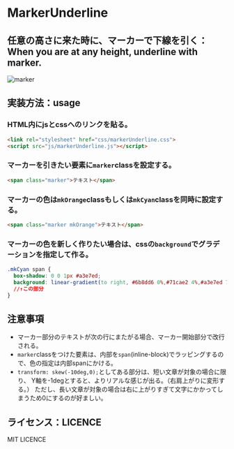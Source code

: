 # MarkerUnderline



## 任意の高さに来た時に、マーカーで下線を引く：When you are at any height, underline with marker.
![marker](https://user-images.githubusercontent.com/55526837/65665070-a70db680-e075-11e9-938a-fad9791ab660.gif)


## 実装方法：usage
### HTML内にjsとcssへのリンクを貼る。

```HTML
<link rel="stylesheet" href="css/markerUnderline.css">
<script src="js/markerUnderline.js"></script>
```


### マーカーを引きたい要素に`marker`classを設定する。

```HTML
<span class="marker">テキスト</span>
```


### マーカーの色は`mkOrange`classもしくは`mkCyan`classを同時に設定する。

```HTML
<span class="marker mkOrange">テキスト</span>
```

### マーカーの色を新しく作りたい場合は、cssの`background`でグラデーションを指定して作る。

```CSS
.mkCyan span {
  box-shadow: 0 0 1px #a3e7ed;
  background: linear-gradient(to right, #6b8dd6 0%,#71cae2 4%,#a3e7ed 71%,#71cae2 91%,#71cae2 100%);
  //↑この部分
}
```

## 注意事項

* マーカー部分のテキストが次の行にまたがる場合、マーカー開始部分で改行される。
* `marker`classをつけた要素は、内部を`span`(inline-block)でラッピングするので、色の指定は内部spanにかける。
* `transform: skew(-10deg,0);`としてある部分は、短い文章が対象の場合に限り、
Y軸を-1degとすると、よりリアルな感じが出る。（右肩上がりに変形する。）
ただし、長い文章が対象の場合は右に上がりすぎて文字にかかってしまうため0にするのが好ましい。


## ライセンス：LICENCE
MIT LICENCE
